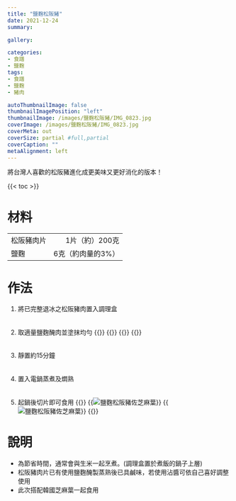 ```yaml
---
title: "鹽麴松阪豬"
date: 2021-12-24
summary:

gallery: 

categories:
- 食譜
- 鹽麴
tags:
- 食譜
- 鹽麴
- 豬肉

autoThumbnailImage: false
thumbnailImagePosition: "left"
thumbnailImage: /images/鹽麴松阪豬/IMG_0823.jpg
coverImage: /images/鹽麴松阪豬/IMG_0823.jpg
coverMeta: out
coverSize: partial #full,partial
coverCaption: ""
metaAlignment: left
---
```

將台灣人喜歡的松阪豬進化成更美味又更好消化的版本！
<!--more-->

{{< toc >}}

# 材料
|||
|:--|--:|
| 松阪豬肉片 | 1片（約）200克 |
| 鹽麴| 6克（約肉量的3%）|

# 作法
1. 將已完整退冰之松阪豬肉置入調理盒
######
2. 取適量鹽麴醃肉並塗抹均勻
{{<image classes="clear">}}
{{<image classes="nocaption fancybox fig-50" thumbnail-width="87%" thumbnail-height="87%" src="/images/鹽麴松阪豬/IMG_0762.jpg" title="" >}}
{{<image classes="nocaption fancybox fig-50" thumbnail-width="100%" thumbnail-height="100%" src="/images/鹽麴松阪豬/IMG_0764.jpg" title="" >}}
{{<image classes="clear">}}

######
3. 靜置約15分鐘
######
4. 置入電鍋蒸煮及燜熟
######
5. 起鍋後切片即可食用
{{<image classes="clear">}}
{{<image classes="nocaption fancybox fig-50" thumbnail-width="98%" thumbnail-height="98%" src="/images/鹽麴松阪豬/IMG_0823.jpg" title="鹽麴松阪豬佐芝麻葉" >}}
{{<image classes="nocaption fancybox fig-50" thumbnail-width="93%" thumbnail-height="93%" src="/images/鹽麴松阪豬/IMG_0827.jpg" title="鹽麴松阪豬佐芝麻葉" >}}
{{<image classes="clear">}}

# 說明
* 為節省時間，通常會與生米一起烹煮。(調理盒置於煮飯的鍋子上層)
* 松阪豬肉片已有使用鹽麴醃製蒸熟後已具鹹味，若使用沾醬可依自己喜好調整使用
* 此次搭配韓國芝麻葉一起食用